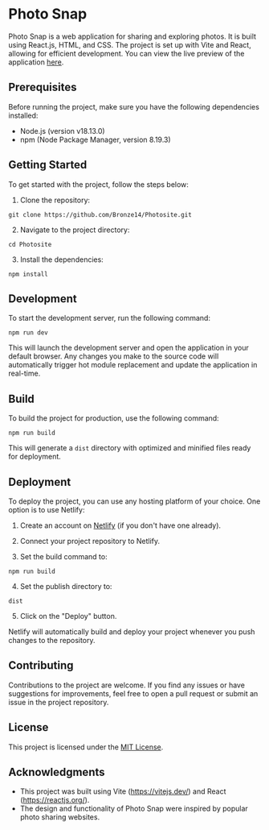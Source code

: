 # Photo Snap

Photo Snap is a web application for sharing and exploring photos. It is built using React.js, HTML, and CSS. The project is set up with Vite and React, allowing for efficient development. You can view the live preview of the application [here](https://photo-site1.netlify.app/).

## Prerequisites

Before running the project, make sure you have the following dependencies installed:

- Node.js (version v18.13.0)
- npm (Node Package Manager, version 8.19.3)

## Getting Started

To get started with the project, follow the steps below:

1. Clone the repository:

```
git clone https://github.com/Bronze14/Photosite.git
```

2. Navigate to the project directory:

```
cd Photosite
```

3. Install the dependencies:

```
npm install
```

## Development

To start the development server, run the following command:

```
npm run dev
```

This will launch the development server and open the application in your default browser. Any changes you make to the source code will automatically trigger hot module replacement and update the application in real-time.

## Build

To build the project for production, use the following command:

```
npm run build
```

This will generate a `dist` directory with optimized and minified files ready for deployment.

## Deployment

To deploy the project, you can use any hosting platform of your choice. One option is to use Netlify:

1. Create an account on [Netlify](https://www.netlify.com/) (if you don't have one already).

2. Connect your project repository to Netlify.

3. Set the build command to:

```
npm run build
```

4. Set the publish directory to:

```
dist
```

5. Click on the "Deploy" button.

Netlify will automatically build and deploy your project whenever you push changes to the repository.

## Contributing

Contributions to the project are welcome. If you find any issues or have suggestions for improvements, feel free to open a pull request or submit an issue in the project repository.

## License

This project is licensed under the [MIT License](LICENSE).

## Acknowledgments

- This project was built using Vite (https://vitejs.dev/) and React (https://reactjs.org/).
- The design and functionality of Photo Snap were inspired by popular photo sharing websites.
